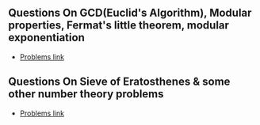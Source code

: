 
## Questions On GCD(Euclid's Algorithm), Modular properties, Fermat's little theorem, modular exponentiation
* [Problems link](../2019_08_26_CP-Class-Number-Theory-basic-second-year/README.md)
## Questions On Sieve of Eratosthenes & some other number theory problems
* [Problems link](../2019_09_01_CP-Class-Number-Theory-Second-Year/README.md)